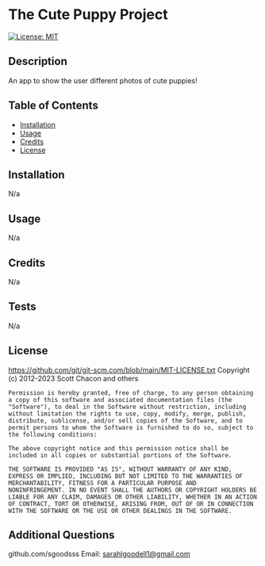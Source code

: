 # The Cute Puppy Project
  [![License: MIT](https://img.shields.io/badge/License-MIT-yellow.svg)](https://opensource.org/licenses/MIT)

  ## Description

  An app to show the user different photos of cute puppies!

  ## Table of Contents 

  - [Installation](#installation)
  - [Usage](#usage)
  - [Credits](#credits)
  - [License](#license)

  ## Installation

  N/a

  ## Usage

  N/a

  ## Credits
  
  N/a

  ## Tests
  
  N/a

  ## License
  https://github.com/git/git-scm.com/blob/main/MIT-LICENSE.txt
  Copyright (c) 2012-2023 Scott Chacon and others

    Permission is hereby granted, free of charge, to any person obtaining
    a copy of this software and associated documentation files (the
    "Software"), to deal in the Software without restriction, including
    without limitation the rights to use, copy, modify, merge, publish,
    distribute, sublicense, and/or sell copies of the Software, and to
    permit persons to whom the Software is furnished to do so, subject to
    the following conditions:
    
    The above copyright notice and this permission notice shall be
    included in all copies or substantial portions of the Software.
    
    THE SOFTWARE IS PROVIDED "AS IS", WITHOUT WARRANTY OF ANY KIND,
    EXPRESS OR IMPLIED, INCLUDING BUT NOT LIMITED TO THE WARRANTIES OF
    MERCHANTABILITY, FITNESS FOR A PARTICULAR PURPOSE AND
    NONINFRINGEMENT. IN NO EVENT SHALL THE AUTHORS OR COPYRIGHT HOLDERS BE
    LIABLE FOR ANY CLAIM, DAMAGES OR OTHER LIABILITY, WHETHER IN AN ACTION
    OF CONTRACT, TORT OR OTHERWISE, ARISING FROM, OUT OF OR IN CONNECTION
    WITH THE SOFTWARE OR THE USE OR OTHER DEALINGS IN THE SOFTWARE.

  ## Additional Questions
  github.com/sgoodsss
  Email: sarahlgoodell1@gmail.com
